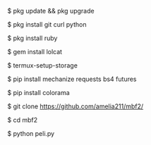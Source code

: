 $ pkg update && pkg upgrade

$ pkg install git curl python

$ pkg install ruby

$ gem install lolcat

$ termux-setup-storage

$ pip install mechanize requests bs4 futures

$ pip install colorama

$ git clone https://github.com/amelia211/mbf2/

$ cd mbf2

$ python peli.py
